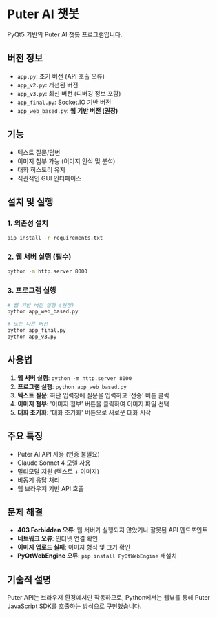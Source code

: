 # Puter AI 챗봇

PyQt5 기반의 Puter AI 챗봇 프로그램입니다.

## 버전 정보
- `app.py`: 초기 버전 (API 호출 오류)
- `app_v2.py`: 개선된 버전
- `app_v3.py`: 최신 버전 (디버깅 정보 포함)
- `app_final.py`: Socket.IO 기반 버전
- `app_web_based.py`: **웹 기반 버전 (권장)**

## 기능
- 텍스트 질문/답변
- 이미지 첨부 가능 (이미지 인식 및 분석)
- 대화 히스토리 유지
- 직관적인 GUI 인터페이스

## 설치 및 실행

### 1. 의존성 설치
```bash
pip install -r requirements.txt
```

### 2. 웹 서버 실행 (필수)
```bash
python -m http.server 8000
```

### 3. 프로그램 실행
```bash
# 웹 기반 버전 실행 (권장)
python app_web_based.py

# 또는 다른 버전
python app_final.py
python app_v3.py
```

## 사용법
1. **웹 서버 실행**: `python -m http.server 8000`
2. **프로그램 실행**: `python app_web_based.py`
3. **텍스트 질문**: 하단 입력창에 질문을 입력하고 '전송' 버튼 클릭
4. **이미지 첨부**: '이미지 첨부' 버튼을 클릭하여 이미지 파일 선택
5. **대화 초기화**: '대화 초기화' 버튼으로 새로운 대화 시작

## 주요 특징
- Puter AI API 사용 (인증 불필요)
- Claude Sonnet 4 모델 사용
- 멀티모달 지원 (텍스트 + 이미지)
- 비동기 응답 처리
- 웹 브라우저 기반 API 호출

## 문제 해결
- **403 Forbidden 오류**: 웹 서버가 실행되지 않았거나 잘못된 API 엔드포인트
- **네트워크 오류**: 인터넷 연결 확인
- **이미지 업로드 실패**: 이미지 형식 및 크기 확인
- **PyQtWebEngine 오류**: `pip install PyQtWebEngine` 재설치

## 기술적 설명
Puter API는 브라우저 환경에서만 작동하므로, Python에서는 웹뷰를 통해 Puter JavaScript SDK를 호출하는 방식으로 구현했습니다.